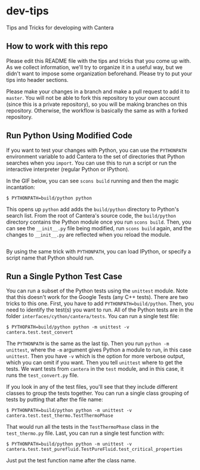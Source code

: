 # dev-tips
Tips and Tricks for developing with Cantera

## How to work with this repo

Please edit this README file with the tips and tricks that you come up with. As we collect information, we'll try to organize it in a useful way, but we didn't want to impose some organization beforehand. Please try to put your tips into header sections.

Please make your changes in a branch and make a pull request to add it to `master`. You will not be able to fork this repository to your own account (since this is a private repository), so you will be making branches on this repository. Otherwise, the workflow is basically the same as with a forked repository.

## Run Python Using Modified Code

If you want to test your changes with Python, you can use the `PYTHONPATH` environment variable to add Cantera to the set of directories that Python searches when you `import`. You can use this to run a script or run the interactive interpreter (regular Python or IPython).

In the GIF below, you can see `scons build` running and then the magic incantation:

```console
$ PYTHONPATH=build/python python
```

This opens up `python` add adds the `build/python` directory to Python's search list. From the root of Cantera's source code, the `build/python` directory contains the Python module once you run `scons build`. Then, you can see the `__init__.py` file being modified, run `scons build` again, and the changes to `__init__.py` are reflected when you reload the module.

![]()

By using the same trick with `PYTHONPATH`, you can load IPython, or specify a script name that Python should run.

## Run a Single Python Test Case

You can run a subset of the Python tests using the `unittest` module. Note that this doesn't work for the Google Tests (any C++ tests). There are two tricks to this one. First, you have to add `PYTHONPATH=build/python`. Then, you need to identify the test(s) you want to run. All of the Python tests are in the folder `interfaces/cython/cantera/tests`. You can run a single test file:

```console
$ PYTHOPATH=build/python python -m unittest -v cantera.test.test_convert
```

The `PYTHONPATH` is the same as the last tip. Then you run `python -m unittest`, where the `-m` argument gives Python a module to run, in this case `unittest`. Then you have `-v` which is the option for more verbose output, which you can omit if you want. Then you tell `unittest` where to get the tests. We want tests from `cantera` in the `test` module, and in this case, it runs the `test_convert.py` file.

If you look in any of the test files, you'll see that they include different classes to group the tests together. You can run a single class grouping of tests by putting that after the file name:

```console
$ PYTHONPATH=build/python python -m unittest -v cantera.test.test_thermo.TestThermoPhase
```

That would run all the tests in the `TestThermoPhase` class in the `test_thermo.py` file. Last, you can run a single test function with:

```console
$ PYTHONPATH=build/python python -m unittest -v cantera.test.test_purefluid.TestPureFluid.test_critical_properties
```

Just put the test function name after the class name.
